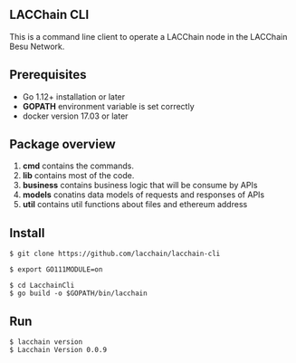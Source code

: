 ## LACChain CLI

This is a command line client to operate a LACChain node in the LACChain Besu Network.

## Prerequisites

* Go 1.12+ installation or later
* **GOPATH** environment variable is set correctly
* docker version 17.03 or later

## Package overview

1. **cmd** contains the commands.
2. **lib** contains most of the code.
4. **business** contains business logic that will be consume by APIs
5. **models** conatins data models of requests and responses of APIs
7. **util** contains util functions about files and ethereum address

## Install

```
$ git clone https://github.com/lacchain/lacchain-cli

$ export GO111MODULE=on

$ cd LacchainCli
$ go build -o $GOPATH/bin/lacchain
```

## Run

```
$ lacchain version
$ Lacchain Version 0.0.9
```
